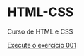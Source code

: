 # HTML-CSS
 Curso de HTML e CSS

<a href="https://evanclayton.github.io/HTML-CSS/exerc%C3%ADcios/exer001/index.html">Execute o exercício 001</a>